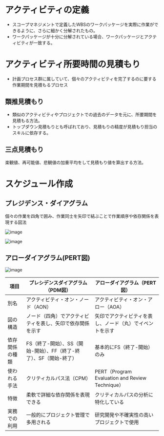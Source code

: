 

# アクティビティの定義
- スコープマネジメントで定義したWBSのワークパッケージを実際に作業ができるように、さらに細かく分解されたもの。
- ワークパッケージが十分に分解されている場合、ワークパッケージとアクティビティが一致する。

# アクティビティ所要時間の見積もり
- 計画プロセス群に属していて、個々のアクティビティを完了するのに要する作業期間を見積もるプロセス

## 類推見積もり
- 類似のアクティビティやプロジェクトでの過去のデータを元に、所要期間を見積もる方法。
- トップダウン見積もりとも呼ばれており、見積もりの精度が見積もり担当のスキルに依存する。

## 三点見積もり
楽観値、再可能値、悲観値の加重平均をして見積もり値を算出する方法。

# スケジュール作成

## プレジデンス・ダイアグラム

個々の作業を四角で囲み、作業同士を矢印で結ぶことで作業順序や依存関係を表現する図法

![image](https://github.com/user-attachments/assets/e09ab61e-3e2c-4d44-8854-6a8dd462ca6f)

![image](https://github.com/user-attachments/assets/ceb8f6bb-e976-44fd-a420-a1782dbb46cc)


## アローダイアグラム(PERT図)

![image](https://github.com/user-attachments/assets/0e82921c-a1b8-4303-85fb-9664402b0233)



| 項目                | プレシデンスダイアグラム（PDM図） | アローダイアグラム（PERT図） |
|-------------------|----------------|----------------|
| 別名          | アクティビティ・オン・ノード（AON） | アクティビティ・オン・アロー（AOA） |
| 図の構造      | ノード（四角）でアクティビティを表し、矢印で依存関係を示す | 矢印でアクティビティを表し、ノード（丸）でイベントを示す |
| 依存関係の種類 | FS（終了-開始）、SS（開始-開始）、FF（終了-終了）、SF（開始-終了） | 基本的にFS（終了-開始）のみ |
| 使われる手法  | クリティカルパス法（CPM） | PERT（Program Evaluation and Review Technique） |
| 特徴          | 柔軟で詳細な依存関係を表現できる | クリティカルパスの分析に特化している |
| 実務での利用  | 一般的にプロジェクト管理で多用される | 研究開発や不確実性の高いプロジェクトで使用 |

